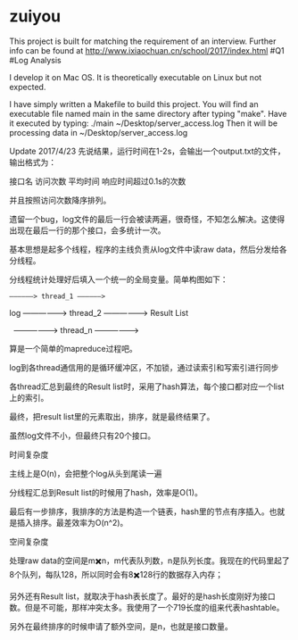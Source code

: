 # zuiyou
This project is built for matching the requirement of an interview. 
Further info can be found at
http://www.ixiaochuan.cn/school/2017/index.html  #Q1 #Log Analysis

I develop it on Mac OS. It is theoretically executable on Linux but not expected.

I have simply written a Makefile to build this project.
You will find an executable file named main in the same directory after typing "make".
Have it executed by typing:
./main ~/Desktop/server_access.log
Then it will be processing data in ~/Desktop/server_access.log

Update 2017/4/23
先说结果，运行时间在1-2s，会输出一个output.txt的文件，输出格式为：

接口名 访问次数 平均时间 响应时间超过0.1s的次数

并且按照访问次数降序排列。

遗留一个bug，log文件的最后一行会被读两遍，很奇怪，不知怎么解决。这使得出现在最后一行的那个接口，会多统计一次。

基本思想是起多个线程，程序的主线负责从log文件中读raw data，然后分发给各分线程。

分线程统计处理好后填入一个统一的全局变量。简单构图如下：

    ——————> thread_1 ——————> 
    
log ——————> thread_2 ——————> Result List

    ——————> thread_n ——————>
    
算是一个简单的mapreduce过程吧。

log到各thread通信用的是循环缓冲区，不加锁，通过读索引和写索引进行同步

各thread汇总到最终的Result list时，采用了hash算法，每个接口都对应一个list上的索引。

最终，把result list里的元素取出，排序，就是最终结果了。

虽然log文件不小，但最终只有20个接口。

时间复杂度

主线上是O(n)，会把整个log从头到尾读一遍

分线程汇总到Result list的时候用了hash，效率是O(1)。

最后有一步排序，我排序的方法是构造一个链表，hash里的节点有序插入。也就是插入排序。最差效率为O(n^2)。

空间复杂度

处理raw data的空间是m✖️n，m代表队列数，n是队列长度。我现在的代码里起了8个队列，每队128，所以同时会有8✖️128行的数据存入内存；

另外还有Result list，就取决于hash表长度了。最好的是hash长度刚好为接口数。但是不可能，那样冲突太多。我使用了一个719长度的组来代表hashtable。

另外在最终排序的时候申请了额外空间，是n，也就是接口数量。

